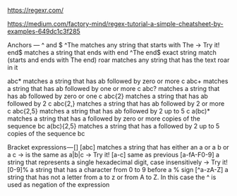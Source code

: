https://regexr.com/

https://medium.com/factory-mind/regex-tutorial-a-simple-cheatsheet-by-examples-649dc1c3f285


Anchors — ^ and $ ^The matches any string that starts with The -> Try it! end$ matches a string that ends with end ^The end$ exact string match (starts and ends with The end) roar matches any string that has the text roar in it

abc* matches a string that has ab followed by zero or more c
abc+ matches a string that has ab followed by one or more c abc? matches a string that has ab followed by zero or one c abc{2} matches a string that has ab followed by 2 c abc{2,} matches a string that has ab followed by 2 or more c abc{2,5} matches a string that has ab followed by 2 up to 5 c a(bc)* matches a string that has a followed by zero or more copies of the sequence bc a(bc){2,5} matches a string that has a followed by 2 up to 5 copies of the sequence bc

Bracket expressions — [] [abc] matches a string that has either an a or a b or a c -> is the same as a|b|c -> Try it! [a-c] same as previous [a-fA-F0-9] a string that represents a single hexadecimal digit, case insensitively -> Try it! [0-9]% a string that has a character from 0 to 9 before a % sign [^a-zA-Z] a string that has not a letter from a to z or from A to Z. In this case the ^ is used as negation of the expression

